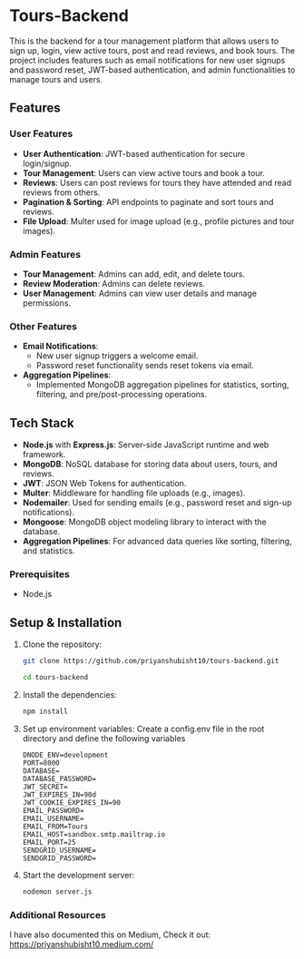 # Tours-Backend
This is the backend for a tour management platform that allows users to sign up, login, view active tours, post and read reviews, and book tours. The project includes features such as email notifications for new user signups and password reset, JWT-based authentication, and admin functionalities to manage tours and users.

## Features

### User Features
- **User Authentication**: JWT-based authentication for secure login/signup.
- **Tour Management**: Users can view active tours and book a tour.
- **Reviews**: Users can post reviews for tours they have attended and read reviews from others.
- **Pagination & Sorting**: API endpoints to paginate and sort tours and reviews.
- **File Upload**: Multer used for image upload (e.g., profile pictures and tour images).

### Admin Features
- **Tour Management**: Admins can add, edit, and delete tours.
- **Review Moderation**: Admins can delete reviews.
- **User Management**: Admins can view user details and manage permissions.

### Other Features
- **Email Notifications**: 
  - New user signup triggers a welcome email.
  - Password reset functionality sends reset tokens via email.
- **Aggregation Pipelines**: 
    - Implemented MongoDB aggregation pipelines for statistics, sorting, filtering, and pre/post-processing operations.
  
## Tech Stack

- **Node.js** with **Express.js**: Server-side JavaScript runtime and web framework.
- **MongoDB**: NoSQL database for storing data about users, tours, and reviews.
- **JWT**: JSON Web Tokens for authentication.
- **Multer**: Middleware for handling file uploads (e.g., images).
- **Nodemailer**: Used for sending emails (e.g., password reset and sign-up notifications).
- **Mongoose**: MongoDB object modeling library to interact with the database.
- **Aggregation Pipelines**: For advanced data queries like sorting, filtering, and statistics.

### Prerequisites
- Node.js
  
## Setup & Installation

1. Clone the repository:
   ```bash
   git clone https://github.com/priyanshubisht10/tours-backend.git
   ```
   ```bash
   cd tours-backend
   ```
2. Install the dependencies: 
    ```bash
   npm install
   ```
3. Set up environment variables:
Create a config.env file in the root directory and define the following variables
    ```env
    DNODE_ENV=development
    PORT=8000
    DATABASE=
    DATABASE_PASSWORD=
    JWT_SECRET=
    JWT_EXPIRES_IN=90d
    JWT_COOKIE_EXPIRES_IN=90
    EMAIL_PASSWORD=
    EMAIL_USERNAME= 
    EMAIL_FROM=Tours 
    EMAIL_HOST=sandbox.smtp.mailtrap.io
    EMAIL_PORT=25
    SENDGRID_USERNAME=
    SENDGRID_PASSWORD=
    ```
4. Start the development server:
    ```bash
   nodemon server.js
   ```

### Additional Resources
I have also documented this on Medium, Check it out:
https://priyanshubisht10.medium.com/

